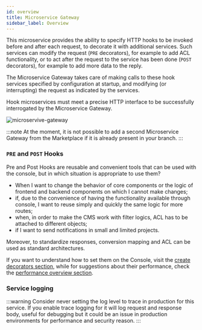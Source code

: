 ```yaml
---
id: overview
title: Microservice Gateway
sidebar_label: Overview
---
```

This microservice provides the ability to specify HTTP hooks to be invoked before and after each request, to decorate it with additional services.
Such services can modify the request (`PRE` decorators), for example to add ACL functionality, or to act after the request to the service has been done (`POST` decorators), for example to add more data to the reply.

The Microservice Gateway takes care of making calls to these hook services specified by configuration at startup, and modifying (or interrupting) the request as indicated by the services.

Hook microservices must meet a precise HTTP interface to be successfully interrogated by the Microservice Gateway.

![microservive-gateway](./img/mg.png)

:::note
At the moment, it is not possible to add a second Microservice Gateway from the Marketplace if it is already present in your branch.
:::

### `PRE` and `POST` Hooks

Pre and Post Hooks are reusable and convenient tools that can be used with the console, but in which situation is appropriate to use them?  

* When I want to change the behavior of core components or the logic of frontend and backend components on which I cannot make changes;
* if, due to the convenience of having the functionality available through console, I want to reuse simply and quickly the same logic for more routes;
* when, in order to make the CMS work with filter logics, ACL has to be attached to different objects;
* if I want to send notifications in small and limited projects.

Moreover, to standardize responses, conversion mapping and ACL can be used as standard architectures.

If you want to understand how to set them on the Console, visit the [create decorators section](../../development_suite/api-console/api-design/decorators.md), while for suggestions about their performance, check the [performance overview section](./30_performance_overview.md#pre-and-post-hooks).

### Service logging

:::warning
Consider never setting the log level to trace in production for this service. If you enable trace logging for it will log request and response body, useful for debugging but it could be an issue in production environments for performance and security reason.
:::
